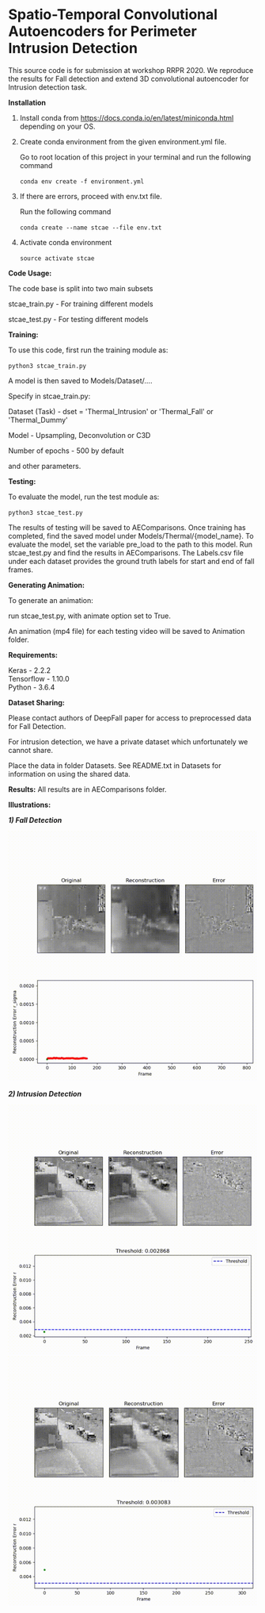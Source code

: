 # Spatio-Temporal Convolutional Autoencoders for Perimeter Intrusion Detection

This source code is for submission at workshop RRPR 2020.
We reproduce the results for Fall detection and extend 3D convolutional autoencoder for Intrusion detection task. 

**Installation**

1. Install conda from https://docs.conda.io/en/latest/miniconda.html depending on your OS.

2. Create conda environment from the given environment.yml file. 

   Go to root location of this project in your terminal and run the following command
   
   `conda env create -f environment.yml`
3. If there are errors, proceed with env.txt file.

   Run the following command

   `conda create --name stcae --file env.txt `
   
3. Activate conda environment

   `source activate stcae`

**Code Usage:**

The code base is split into two main subsets

stcae_train.py -  For training different models

stcae_test.py - For testing different models 

**Training:**

To use this code, first run the training module as:

`python3 stcae_train.py `

A model is then saved to Models/Dataset/....

Specify in stcae_train.py:

Dataset (Task) - dset = 'Thermal_Intrusion' or 'Thermal_Fall' or 'Thermal_Dummy'

Model - Upsampling, Deconvolution or C3D

Number of epochs - 500 by default

and other parameters.

**Testing:**

To evaluate the model, run the test module as:

`python3 stcae_test.py `
 
The results of testing will be saved to AEComparisons. 
Once training has completed, find the saved model under Models/Thermal/{model_name}. 
To evaluate the model, set the variable pre_load to the path to this model. 
Run stcae_test.py and find the results in AEComparisons. 
The Labels.csv file under each dataset provides the ground truth labels for start and end of fall frames.

**Generating Animation:**

To generate an animation:

run stcae_test.py, with animate option set to True. 

An animation (mp4 file) for each testing video will be saved to Animation folder.


**Requirements:**

Keras - 2.2.2  
Tensorflow - 1.10.0  
Python - 3.6.4

**Dataset Sharing:**  

Please contact authors of DeepFall paper for access to preprocessed data for Fall Detection.

For intrusion detection, we have a private dataset which unfortunately we cannot share.

Place the data in folder Datasets. See README.txt in Datasets for information on using the shared data.

**Results:**
All results are in AEComparisons folder. 

**Illustrations:**

_**1) Fall Detection**_

![](fall_demo.gif)

**_2) Intrusion Detection_** 

![](intrusion_demo_1.gif)
![](intrusion_demo_2.gif)